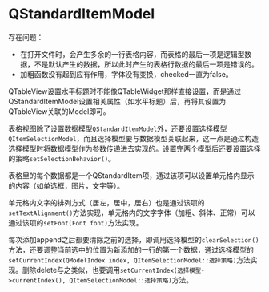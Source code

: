 # QStandardItemModel

存在问题：

- 在打开文件时，会产生多余的一行表格内容，而表格的最后一项是逻辑型数据，不是默认产生的数据，所以此时产生的表格行数据的最后一项是错误的。
- 加粗函数没有起到应有作用，字体没有变换，checked一直为false。

QTableView设置水平标题时不能像QTableWidget那样直接设置，而是通过QStandardItemModel设置相关属性（如水平标题）后，再将其设置为QTableView关联的Model即可。

表格视图除了设置数据模型`QStandardItemModel`外，还要设置选择模型`QItemSelectionModel`，而且选择模型要与数据模型关联起来，这一点是通过构造选择模型时将数据模型作为参数传递进去实现的。设置完两个模型后还要设置选择的策略`setSelectionBehavior()`。

表格里的每个数据都是一个QStandardItem项，通过该项可以设置单元格内显示的内容（如单选框，图片，文字等）。

单元格内文字的排列方式（居左，居中，居右）也是通过该项的 `setTextAlignment()`方法实现，单元格内的文字字体（加粗、斜体、正常）可以通过该项的`setFont(Font font)`方法实现。

每次添加append之后都要清除之前的选择，即调用选择模型的`clearSelection()`方法，还要调整当前选中的位置为新添加的一行的第一个数据，通过选择模型的`setCurrentIndex(QModelIndex index, QItemSelectionModel::选择策略)`方法实现。删除delete与之类似，也要调用`setCurrentIndex(选择模型->currentIndex(), QItemSelectionModel::选择策略)`方法。